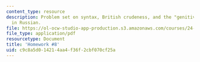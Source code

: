 ```yaml
---
content_type: resource
description: Problem set on syntax, British crudeness, and the "genitive of negation"
  in Russian.
file: https://ol-ocw-studio-app-production.s3.amazonaws.com/courses/24-902-language-and-its-structure-ii-syntax-fall-2003/c9c8a5d014214aa4f36f2cbf070cf25a_ps_8.pdf
file_type: application/pdf
resourcetype: Document
title: 'Homework #8'
uid: c9c8a5d0-1421-4aa4-f36f-2cbf070cf25a
---
```

